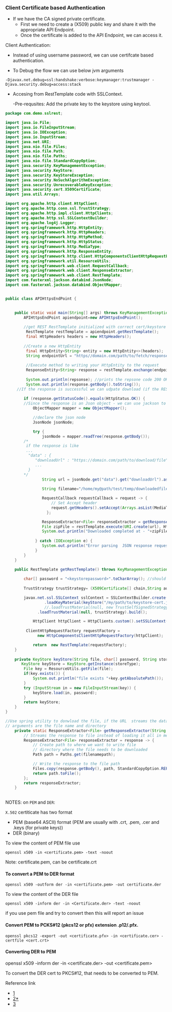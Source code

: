 ### Client Certificate based Authentication
 - If we have the CA signed private certificate.
   - First we need to create a (X509) public key and share it with the appropriate API Endpoint.
   - Once the certificate is added to the API Endpoint, we can access it.


Client Authentication:
 - Instead of using username password, we can use certifcate based authentication.

- To Debug the flow we can use below jvm arguments
```
-Djavax.net.debug=ssl:handshake:verbose:keymanager:trustmanager -Djava.security.debug=access:stack
```

- Accesing from RestTemplate code with SSLContext.

  -Pre-requsites: Add the private key to the keystore using keytool.

```java
package com.demo.sslrest;

import java.io.File;
import java.io.FileInputStream;
import java.io.IOException;
import java.io.InputStream;
import java.net.URI;
import java.nio.file.Files;
import java.nio.file.Path;
import java.nio.file.Paths;
import java.nio.file.StandardCopyOption;
import java.security.KeyManagementException;
import java.security.KeyStore;
import java.security.KeyStoreException;
import java.security.NoSuchAlgorithmException;
import java.security.UnrecoverableKeyException;
import java.security.cert.X509Certificate;
import java.util.Arrays;

import org.apache.http.client.HttpClient;
import org.apache.http.conn.ssl.TrustStrategy;
import org.apache.http.impl.client.HttpClients;
import org.apache.http.ssl.SSLContextBuilder;
import org.apache.log4j.Logger;
import org.springframework.http.HttpEntity;
import org.springframework.http.HttpHeaders;
import org.springframework.http.HttpMethod;
import org.springframework.http.HttpStatus;
import org.springframework.http.MediaType;
import org.springframework.http.ResponseEntity;
import org.springframework.http.client.HttpComponentsClientHttpRequestFactory;
import org.springframework.util.ResourceUtils;
import org.springframework.web.client.RequestCallback;
import org.springframework.web.client.ResponseExtractor;
import org.springframework.web.client.RestTemplate;
import com.fasterxml.jackson.databind.JsonNode;
import com.fasterxml.jackson.databind.ObjectMapper;


public class APIHttpsEndPoint {

   
    public static void main(String[] args) throws KeyManagementException, UnrecoverableKeyException, NoSuchAlgorithmException, KeyStoreException, Exception {
    	APIHttpsEndPoint apiendpoint=new APIHttpsEndPoint();
    	
    	//get REST RestTemplate initialized with correct cert/keystore 
    	 RestTemplate restTemplate = apiendpoint.getRestTemplate();
    	 final HttpHeaders headers = new HttpHeaders();
 
        //Create a new HttpEntity
         final HttpEntity<String> entity = new HttpEntity<>(headers);
         String endpointUrl = "https//domain.com/path/to/fetch/response URL TO DOWNLOADABLE LINK";
    
         //Execute method to writing your HttpEntity to the request
         ResponseEntity<String> response = restTemplate.exchange(endpointUrl, HttpMethod.GET, entity, String.class);
    	
         System.out.println(repsonse); //prints the repsone code 200 OK or 401 Unauthorize error
         System.out.println(response.getBody().toString());
	 //If the response is successful we can udpate download (if the REST endpoint provides downloadable content)
	 
    	if (response.getStatusCode().equals(HttpStatus.OK)) {
	    //Since the response is an Json object - we can use jackson to downlaod the content
            ObjectMapper mapper = new ObjectMapper();

            //declare the json node 
            JsonNode jsonNode;

            try {
                jsonNode = mapper.readTree(response.getBody());
		/*
		 if the response is like 
		 ... 
		  "data" : {
		     "downloadUrl" : "https://domain.com/path/to/download/file",
		     ...
		  }
		*/
                String url = jsonNode.get("data").get("downloadUrl").asText();
   
                String filename="/home/my@path/test/temp/downloadedfile-demo.zip";

                RequestCallback requestCallback = request -> {
                    // Set Accept header
                    request.getHeaders().setAccept(Arrays.asList(MediaType.APPLICATION_OCTET_STREAM, MediaType.ALL));
                  };

                ResponseExtractor<File> responseExtractor = getResponseExtractor(filename);
                File zipFile = restTemplate.execute(URI.create(url), HttpMethod.GET, requestCallback, responseExtractor);
                System.out.println("Downloaded completed at - "+zipFile.toURI());
 
             } catch (IOException e) {
            	System.out.println("Error parsing  JSON response request "+e.getMessage());
             }
        }
    }
    
    public RestTemplate getRestTemplate() throws KeyManagementException, UnrecoverableKeyException, NoSuchAlgorithmException, KeyStoreException, Exception {

        char[] password = "<keystorepassword>".toCharArray(); //should flow from applicaton.properties
        
        TrustStrategy trustStrategy= (X509Certificate[] chain,String authType)->true;

        javax.net.ssl.SSLContext sslContext = SSLContextBuilder.create()
    	         .loadKeyMaterial(keyStore("/my/path/to/keystore-cert.jks", password,"JKS"), password) //PCKS12 is the latest keystore format
    	         //.loadTrustMaterial(null, new TrustSelfSignedStrategy()).build();  //use this for self-signed certificate
    		  .loadTrustMaterial(null, trustStrategy).build();

    	    HttpClient httpClient = HttpClients.custom().setSSLContext(sslContext).build();
    
         ClientHttpRequestFactory requestFactory =
              new HttpComponentsClientHttpRequestFactory(httpClient);

    	    return  new RestTemplate(requestFactory);
	}
   
    private KeyStore keyStore(String file, char[] password, String storeType) throws Exception {
       KeyStore keyStore = KeyStore.getInstance(storeType);
        File key = ResourceUtils.getFile(file);
        if(key.exists()) {
        	System.out.println("file exists "+key.getAbsolutePath());
        }
        try (InputStream in = new FileInputStream(key)) {
            keyStore.load(in, password);
        }
        return keyStore;
    }
}

//Use spring utility to donwload the file, if the URL  streams the data in response
// arguments are the file name and directory 
    private static ResponseExtractor<File> getResponseExtractor(String filenamepath) {
		// Streams the response to file instead of loading it all in memory
		ResponseExtractor<File> responseExtractor = response -> {
		    // Create path to where we want to write file
		    // directory where the file needs to be downloaded
		    Path path = Paths.get(filenamepath);

		    // Write the response to the file path
		    Files.copy(response.getBody(), path, StandardCopyOption.REPLACE_EXISTING);
		    return path.toFile();
		};
		return responseExtractor;
	}
   
```

 NOTES: on `PEM` and `DER`:
 

 `X.502` certiticate has two format
  - PEM (base64 ASCII) format (PEM are usually with .crt, .pem, .cer and .keys (for private keys))
  - DER (binary)

To view the content of PEM file use

```
openssl x509 -in <certificate.pem> -text -noout
```
Note: certificate.pem, can be certificate.crt

#### To convert a PEM to DER format
```
openssl x509 -outform der -in <certificate.pem> -out certificate.der
```
To view the content of the DER file
```
openssl x509 -inform der -in <Certificate.der> -text -noout
```
if you use pem file and try to convert then this will report an issue

#### Convert PEM to PCKS#12 (pkcs12  or pfx) extension .p12/.pfx.
```
openssl pkcs12 -export -out <certificate.pfx> -in <certificate.cer> -certfile <cert.crt>
```

#### Converting DER to PEM

openssl x509 -inform der -in <certificate.der> -out <certificate.pem>

To convert the DER cert to PKCS#12, that needs to be converted to PEM.

Reference link 
 - [1](https://dzone.com/articles/extracting-a-private-key-from-java-keystore-jks)
 - [2*](https://www.thesslstore.com/blog/client-authentication-certificate-101-how-to-simplify-access-using-pki-authentication/)
 - [3](https://medium.com/@itzgeoff/using-a-custom-trust-store-with-resttemplate-in-spring-boot-77b18f6a5c39)

